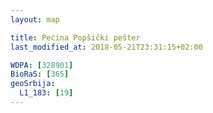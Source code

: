```yaml
---
layout: map

title: Pećina Popšički pešter
last_modified_at: 2018-05-21T23:31:15+02:00

WDPA: [328901]
BioRaS: [365]
geoSrbija:
  L1_183: [19]
---
```

